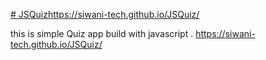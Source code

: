 [# JSQuiz](https://siwani-tech.github.io/JSQuiz/)https://siwani-tech.github.io/JSQuiz/

this is simple Quiz app build with javascript .
https://siwani-tech.github.io/JSQuiz/
